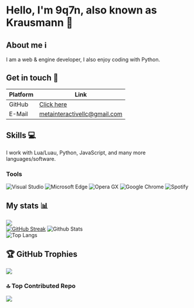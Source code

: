 # Hello, I'm 9q7n, also known as Krausmann 👋

## About me ℹ️
I am a web & engine developer, I also enjoy coding with Python.

## Get in touch 💬
| Platform  | Link |
| ------------- | ------------- |
| GitHub | [Click here](https://github.com/9q7n/9q7n) |
| E-Mail | metainteractivellc@gmail.com |

## Skills 💻
I work with Lua/Luau, Python, JavaScript, and many more languages/software.

### Tools
![Visual Studio](https://img.shields.io/badge/Visual_Studio-5C2D91?style=for-the-badge&logo=visual%20studio&logoColor=white)
![Microsoft Edge](https://img.shields.io/badge/Microsoft_Edge-0078D7?style=for-the-badge&logo=Microsoft-edge&logoColor=white)
![Opera GX](https://img.shields.io/badge/Opera%20GX-red.svg?style=for-the-badge&logo=opera&logoColor=white)
![Google Chrome](https://img.shields.io/badge/Chrome-orange.svg?style=for-the-badge&logo=Google%20Chrome&logoColor=white)
![Spotify](https://img.shields.io/badge/Spotify-1ED760?&style=for-the-badge&logo=spotify&logoColor=white)

## My stats 📊
![](https://komarev.com/ghpvc/?username=9q7n&color=5865F2)  
[![GitHub Streak](https://streak-stats.demolab.com?user=9q7n&theme=github-dark-blue&mode=weekly)](https://git.io/streak-stats)
![Github Stats](https://github-readme-stats.vercel.app/api?username=9q7n&show_icons=true&theme=tokyonight)  
![Top Langs](https://github-readme-stats.vercel.app/api/top-langs/?username=9q7n&layout=compact)

## 🏆 GitHub Trophies
![](https://github-profile-trophy.vercel.app/?username=9q7n&theme=dark&no-frame=true&no-bg=true&margin-w=4)

### 🔝 Top Contributed Repo
![](https://github-contributor-stats.vercel.app/api?username=9q7n&limit=5&theme=dark&combine_all_yearly_contributions=true)

<!--START_SECTION:waka-->
<!--END_SECTION:waka-->
